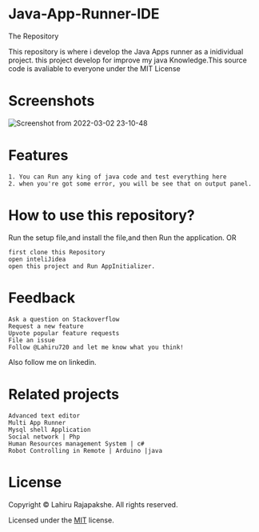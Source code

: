 
# Java-App-Runner-IDE

The Repository

This repository is where i develop the Java Apps runner as a inidividual project. this project develop for improve my java Knowledge.This source code is avaliable to everyone under the MIT License

# Screenshots
![Screenshot from 2022-03-02 23-10-48](https://user-images.githubusercontent.com/66423576/156417746-7a8fc5ab-97c7-4722-9911-c15ba17f28f2.png)


# Features
    1. You can Run any king of java code and test everything here
    2. when you're got some error, you will be see that on output panel.

# How to use this repository?
Run the setup file,and install the file,and then Run the application.
OR

    first clone this Repository
    open inteliJidea
    open this project and Run AppInitializer.

# Feedback
    Ask a question on Stackoverflow
    Request a new feature
    Upvote popular feature requests
    File an issue
    Follow @Lahiru720 and let me know what you think!
Also follow me on linkedin.

# Related projects
    Advanced text editor
    Multi App Runner
    Mysql shell Application
    Social network | Php
    Human Resources management System | c#
    Robot Controlling in Remote | Arduino |java

# License

Copyright © Lahiru Rajapakshe. All rights reserved.

Licensed under the [MIT](https://github.com/Lahiru720/Java-App-Runner-IDE/blob/master/LICENSE) license.


